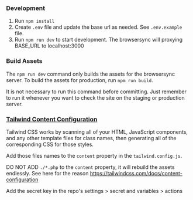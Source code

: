 ### Development

1. Run `npm install`
2. Create `.env` file and update the base url as needed. See `.env.example` file.
3. Run `npm run dev` to start development. The browsersync will proxying BASE_URL to localhost:3000

### Build Assets

The `npm run dev` command only builds the assets for the browsersync server. To build the assets for production, run `npm run build`.

It is not necessary to run this command before committing. Just remember to run it whenever you want to check the site on the staging or production server.

### [Tailwind Content Configuration](https://tailwindcss.com/docs/content-configuration)

Tailwind CSS works by scanning all of your HTML, JavaScript components, and any other template files for class names, then generating all of the corresponding CSS for those styles.

Add those files names to the `content` property in the `tailwind.config.js`. 

DO NOT ADD `./*.php` to the `content` property, it will rebuild the assets endlessly. See here for the reason https://tailwindcss.com/docs/content-configuration


Add the secret key in the repo's settings > secret and variables > actions
